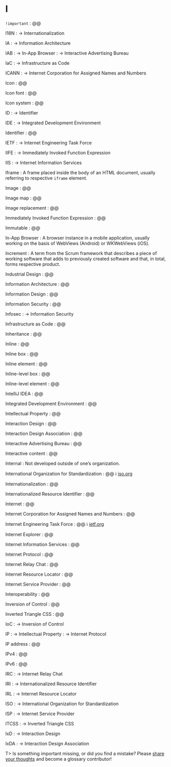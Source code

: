 # I

`!important`
: @@

I18N
: → Internationalization

IA
: → Information Architecture

IAB
: → In-App Browser
: → Interactive Advertising Bureau

IaC
: → Infrastructure as Code

ICANN
: → Internet Corporation for Assigned Names and Numbers

Icon
: @@

Icon font
: @@

Icon system
: @@

ID
: → Identifier

IDE
: → Integrated Development Environment

Identifier
: @@

IETF
: → Internet Engineering Task Force

IIFE
: → Immediately Invoked Function Expression

IIS
: → Internet Information Services

Iframe
: A frame placed inside the body of an HTML document, usually referring to respective `iframe` element.

Image
: @@

Image map
: @@

Image replacement
: @@

Immediately Invoked Function Expression
: @@

Immutable
: @@

In-App Browser
: A browser instance in a mobile application, usually working on the basis of WebViews (Android) or WKWebViews (iOS).

Increment
: A term from the Scrum framework that describes a piece of working software that adds to previously created software and that, in total, forms respective product.

Industrial Design
: @@

Information Architecture
: @@

Information Design
: @@

Information Security
: @@

Infosec
: → Information Security

Infrastructure as Code
: @@

Inheritance
: @@

Inline
: @@

Inline box
: @@

Inline element
: @@

Inline-level box
: @@

Inline-level element
: @@

IntelliJ IDEA
: @@

Integrated Development Environment
: @@

Intellectual Property
: @@

Interaction Design
: @@

Interaction Design Association
: @@

Interactive Advertising Bureau
: @@

Interactive content
: @@

Internal
: Not developed outside of one’s organization.

International Organization for Standardization
: @@ ℹ︎&nbsp;[iso.org](https://www.iso.org/)

Internationalization
: @@

Internationalized Resource Identifier
: @@

Internet
: @@

Internet Corporation for Assigned Names and Numbers
: @@

Internet Engineering Task Force
: @@ ℹ︎&nbsp;[ietf.org](https://ietf.org/)

Internet Explorer
: @@

Internet Information Services
: @@

Internet Protocol
: @@

Internet Relay Chat
: @@

Internet Resource Locator
: @@

Internet Service Provider
: @@

Interoperability
: @@

Inversion of Control
: @@

Inverted Triangle CSS
: @@

IoC
: → Inversion of Control

IP
: → Intellectual Property
: → Internet Protocol

IP address
: @@

IPv4
: @@

IPv6
: @@

IRC
: → Internet Relay Chat

IRI
: → Internationalized Resource Identifier

IRL
: → Internet Resource Locator

ISO
: → International Organization for Standardization

ISP
: → Internet Service Provider

ITCSS
: → Inverted Triangle CSS

IxD
: → Interaction Design

IxDA
: → Interaction Design Association

T> Is something important missing, or did you find a mistake? Please [share your thoughts](https://github.com/j9t/web-development-glossary/blob/master/manuscript/i.md) and become a glossary&nbsp;contributor!